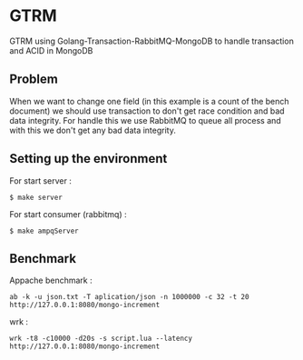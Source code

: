 # GTRM 

GTRM using Golang-Transaction-RabbitMQ-MongoDB to handle transaction and ACID in MongoDB

## Problem
When we want to change one field (in this example is a count of the bench document) we should use transaction to don't get race condition and bad data integrity. For handle this we use RabbitMQ to queue all process and with this we don't get any bad data integrity.

## Setting up the environment

For start server :
```
$ make server
```

For start consumer (rabbitmq) :
```
$ make ampqServer
```

## Benchmark

Appache benchmark :
```
ab -k -u json.txt -T aplication/json -n 1000000 -c 32 -t 20  http://127.0.0.1:8080/mongo-increment
```

wrk :
```
wrk -t8 -c10000 -d20s -s script.lua --latency http://127.0.0.1:8080/mongo-increment
```
